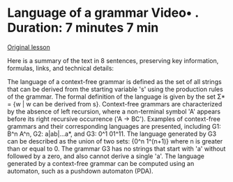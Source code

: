 # Language of a grammar Video• . Duration: 7 minutes 7 min

[Original lesson](https://www.coursera.org/learn/uol-fundamentals-of-computer-science/lecture/Mcol1/language-of-a-grammar)

Here is a summary of the text in 8 sentences, preserving key information, formulas, links, and technical details:

The language of a context-free grammar is defined as the set of all strings that can be derived from the starting variable 's' using the production rules of the grammar. The formal definition of the language is given by the set Σ* = {w | w can be derived from s}. Context-free grammars are characterized by the absence of left recursion, where a non-terminal symbol 'A' appears before its right recursive occurrence ('A → BC'). Examples of context-free grammars and their corresponding languages are presented, including G1: B^n A^n, G2: a|ab|...a*, and G3: 0^1 01^11. The language generated by G3 can be described as the union of two sets: {0^n 1^(n+1)} where n is greater than or equal to 0. The grammar G3 has no strings that start with 'a' without followed by a zero, and also cannot derive a single 'a'. The language generated by a context-free grammar can be computed using an automaton, such as a pushdown automaton (PDA).

